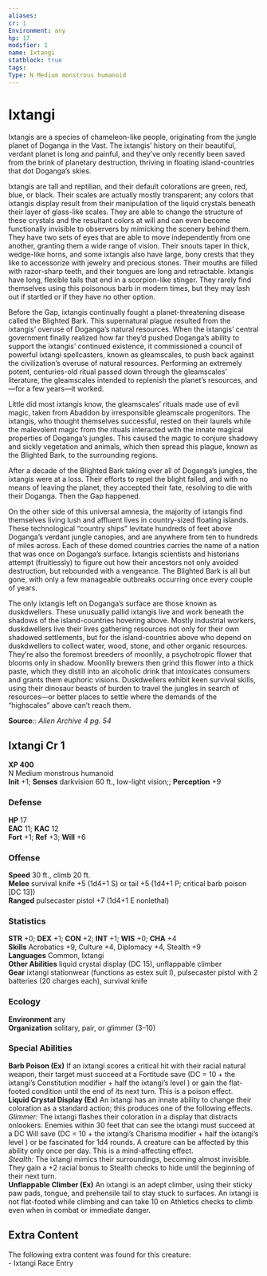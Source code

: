 ```yaml
---
aliases: 
cr: 1
Environment: any
hp: 17
modifier: 1
name: Ixtangi
statblock: true
tags: 
Type: N Medium monstrous humanoid  
---
```


# Ixtangi

Ixtangis are a species of chameleon-like people, originating from the jungle planet of Doganga in the Vast. The ixtangis’ history on their beautiful, verdant planet is long and painful, and they’ve only recently been saved from the brink of planetary destruction, thriving in floating island-countries that dot Doganga’s skies.

Ixtangis are tall and reptilian, and their default colorations are green, red, blue, or black. Their scales are actually mostly transparent; any colors that ixtangis display result from their manipulation of the liquid crystals beneath their layer of glass-like scales. They are able to change the structure of these crystals and the resultant colors at will and can even become functionally invisible to observers by mimicking the scenery behind them. They have two sets of eyes that are able to move independently from one another, granting them a wide range of vision. Their snouts taper in thick, wedge-like horns, and some ixtangis also have large, bony crests that they like to accessorize with jewelry and precious stones. Their mouths are filled with razor-sharp teeth, and their tongues are long and retractable. Ixtangis have long, flexible tails that end in a scorpion-like stinger. They rarely find themselves using this poisonous barb in modern times, but they may lash out if startled or if they have no other option.

Before the Gap, ixtangis continually fought a planet-threatening disease called the Blighted Bark. This supernatural plague resulted from the ixtangis’ overuse of Doganga’s natural resources. When the ixtangis’ central government finally realized how far they’d pushed Doganga’s ability to support the ixtangis’ continued existence, it commissioned a council of powerful ixtangi spellcasters, known as gleamscales, to push back against the civilization’s overuse of natural resources. Performing an extremely potent, centuries-old ritual passed down through the gleamscales’ literature, the gleamscales intended to replenish the planet’s resources, and—for a few years—it worked.

Little did most ixtangis know, the gleamscales’ rituals made use of evil magic, taken from Abaddon by irresponsible gleamscale progenitors. The ixtangis, who thought themselves successful, rested on their laurels while the malevolent magic from the rituals interacted with the innate magical properties of Doganga’s jungles. This caused the magic to conjure shadowy and sickly vegetation and animals, which then spread this plague, known as the Blighted Bark, to the surrounding regions.

After a decade of the Blighted Bark taking over all of Doganga’s jungles, the ixtangis were at a loss. Their efforts to repel the blight failed, and with no means of leaving the planet, they accepted their fate, resolving to die with their Doganga. Then the Gap happened.

On the other side of this universal amnesia, the majority of ixtangis find themselves living lush and affluent lives in country-sized floating islands. These technological “country ships” levitate hundreds of feet above Doganga’s verdant jungle canopies, and are anywhere from ten to hundreds of miles across. Each of these domed countries carries the name of a nation that was once on Doganga’s surface. Ixtangis scientists and historians attempt (fruitlessly) to figure out how their ancestors not only avoided destruction, but rebounded with a vengeance. The Blighted Bark is all but gone, with only a few manageable outbreaks occurring once every couple of years.

The only ixtangis left on Doganga’s surface are those known as duskdwellers. These unusually pallid ixtangis live and work beneath the shadows of the island-countries hovering above. Mostly industrial workers, duskdwellers live their lives gathering resources not only for their own shadowed settlements, but for the island-countries above who depend on duskdwellers to collect water, wood, stone, and other organic resources. They’re also the foremost breeders of moonlily, a psychotropic flower that blooms only in shadow. Moonlily brewers then grind this flower into a thick paste, which they distill into an alcoholic drink that intoxicates consumers and grants them euphoric visions. Duskdwellers exhibit keen survival skills, using their dinosaur beasts of burden to travel the jungles in search of resources—or better places to settle where the demands of the “highscales” above can’t reach them.

**Source**:: _Alien Archive 4 pg. 54_

## Ixtangi Cr 1

**XP 400**  
N Medium monstrous humanoid  
**Init** +1; **Senses** darkvision 60 ft., low-light vision;; **Perception** +9  

### Defense

**HP** 17  
**EAC** 11; **KAC** 12  
**Fort** +1; **Ref** +3; **Will** +6  

### Offense

**Speed** 30 ft., climb 20 ft.  
**Melee** survival knife +5 (1d4+1 S) or tail +5 (1d4+1 P; critical barb poison \[DC 13\])  
**Ranged** pulsecaster pistol +7 (1d4+1 E nonlethal)

### Statistics

**STR** +0; **DEX** +1; **CON** +2; **INT** +1; **WIS** +0; **CHA** +4  
**Skills** Acrobatics +9, Culture +4, Diplomacy +4, Stealth +9  
**Languages** Common, Ixtangi  
**Other Abilities** liquid crystal display (DC 15), unflappable climber  
**Gear** ixtangi stationwear (functions as estex suit I), pulsecaster pistol with 2 batteries (20 charges each), survival knife

### Ecology

**Environment** any  
**Organization** solitary, pair, or glimmer (3–10)

### Special Abilities

**Barb Poison (Ex)** If an ixtangi scores a critical hit with their racial natural weapon, their target must succeed at a Fortitude save (DC = 10 + the ixtangi’s Constitution modifier + half the ixtangi’s level ) or gain the flat-footed condition until the end of its next turn. This is a poison effect.  
**Liquid Crystal Display (Ex)** An ixtangi has an innate ability to change their coloration as a standard action; this produces one of the following effects.  
_Glimmer:_ The ixtangi flashes their coloration in a display that distracts onlookers. Enemies within 30 feet that can see the ixtangi must succeed at a DC Will save (DC = 10 + the ixtangi’s Charisma modifier + half the ixtangi’s level ) or be fascinated for 1d4 rounds. A creature can be affected by this ability only once per day. This is a mind-affecting effect.  
_Stealth:_ The ixtangi mimics their surroundings, becoming almost invisible. They gain a +2 racial bonus to Stealth checks to hide until the beginning of their next turn.  
**Unflappable Climber (Ex)** An ixtangi is an adept climber, using their sticky paw pads, tongue, and prehensile tail to stay stuck to surfaces. An ixtangi is not flat-footed while climbing and can take 10 on Athletics checks to climb even when in combat or immediate danger.

## Extra Content

The following extra content was found for this creature:  
\- Ixtangi Race Entry
